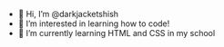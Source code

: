 - 👋 Hi, I’m @darkjacketshish
- 👀 I’m interested in learning how to code!
- 🌱 I’m currently learning HTML and CSS in my school

<!---
darkjacketshish/darkjacketshish is a ✨ special ✨ repository because its `README.md` (this file) appears on your GitHub profile.
You can click the Preview link to take a look at your changes.
--->
